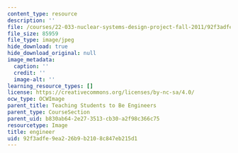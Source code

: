 ```yaml
---
content_type: resource
description: ''
file: /courses/22-033-nuclear-systems-design-project-fall-2011/92f3adfe9ea226b9b2108c847eb215d1_studentlab.JPG
file_size: 85959
file_type: image/jpeg
hide_download: true
hide_download_original: null
image_metadata:
  caption: ''
  credit: ''
  image-alt: ''
learning_resource_types: []
license: https://creativecommons.org/licenses/by-nc-sa/4.0/
ocw_type: OCWImage
parent_title: Teaching Students to Be Engineers
parent_type: CourseSection
parent_uid: b830ab64-2e27-3513-cb30-a2f98c366c75
resourcetype: Image
title: engineer
uid: 92f3adfe-9ea2-26b9-b210-8c847eb215d1
---
```

